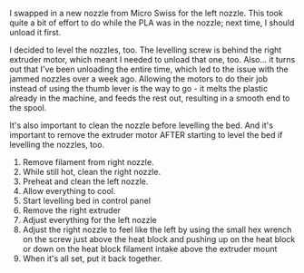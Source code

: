 
I swapped in a new nozzle from Micro Swiss for the left nozzle. This took quite a bit of effort to do while the PLA was in the nozzle; next time, I should unload it first.

I decided to level the nozzles, too. The levelling screw is behind the right extruder motor, which meant I needed to unload that one, too. Also... it turns out that I've been unloading the entire time, which led to the issue with the jammed nozzles over a week ago. Allowing the motors to do their job instead of using the thumb lever is the way to go - it melts the plastic already in the machine, and feeds the rest out, resulting in a smooth end to the spool.

It's also important to clean the nozzle before levelling the bed. And it's important to remove the extruder motor AFTER starting to level the bed if levelling the nozzles, too.

1. Remove filament from right nozzle.
2. While still hot, clean the right nozzle.
3. Preheat and clean the left nozzle.
4. Allow everything to cool.
5. Start levelling bed in control panel
6. Remove the right extruder
7. Adjust everything for the left nozzle
8. Adjust the right nozzle to feel like the left by using the small hex wrench on the screw just above the heat block and pushing up on the heat block or down on the heat block filament intake above the extruder mount
9. When it's all set, put it back together.
